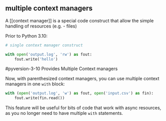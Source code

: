 ## multiple context managers
A [[context manager]] is a special code construct that allow the simple handling of resources (e.g. - files)

Prior to Python 3.10:
```python
# single context manager construct

with open('output.log', 'rw') as fout:  
    fout.write('hello')
```
 
 #pyversion-3-10 Provides Multiple Context managers

Now, with parenthesized context managers, you can use multiple context managers in one `with` block:

```python
with (open('output.log', 'w') as fout, open('input.csv') as fin):  
    fout.write(fin.read())
```

This feature will be useful for bits of code that work with async resources, as you no longer need to have multiple `with` statements.